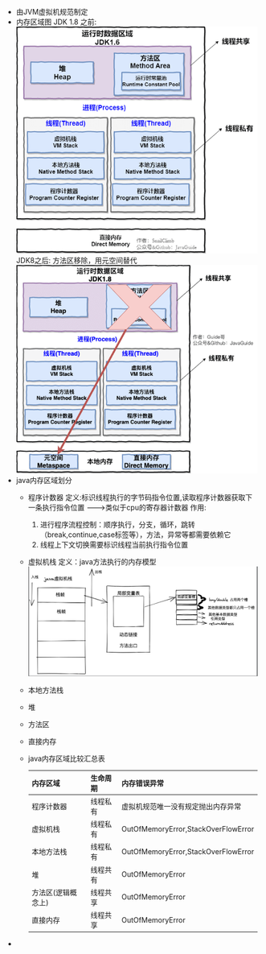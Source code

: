 - 由JVM虚拟机规范制定
- 内存区域图
  JDK 1.8 之前:
  ![jdk8之前内存区域图.png](../assets/image_1654772017696_0.png)
  JDK8之后:
  方法区移除，用元空间替代
  ![JDK8内存区域.png](../assets/image_1654772089454_0.png)
- java内存区域划分
	- 程序计数器
	  定义:标识线程执行的字节码指令位置,读取程序计数器获取下一条执行指令位置
	  --->类似于cpu的寄存器计数器
	  作用:
	  1. 进行程序流程控制：顺序执行，分支，循环，跳转（break,continue,case标签等），方法，异常等都需要依赖它
	  2. 线程上下文切换需要标识线程当前执行指令位置
	- 虚拟机栈
	  定义：java方法执行的内存模型
	  ![java虚拟机栈exceldraw画.png](../assets/java虚拟机栈_1654773214972_0.png)
	- 本地方法栈
	- 堆
	- 方法区
	- 直接内存
	- java内存区域比较汇总表
	  
	  |内存区域|生命周期|内存错误异常|
	  |---|---|---|
	  |程序计数器|线程私有|虚拟机规范唯一没有规定抛出内存异常|
	  |虚拟机栈|线程私有|OutOfMemoryError,StackOverFlowError|
	  |本地方法栈|线程私有|OutOfMemoryError,StackOverFlowError|
	  |堆|线程共有|OutOfMemoryError|
	  |方法区(逻辑概念上)|线程共享|OutOfMemoryError|
	  |直接内存|线程共享|OutOfMemoryError|
-